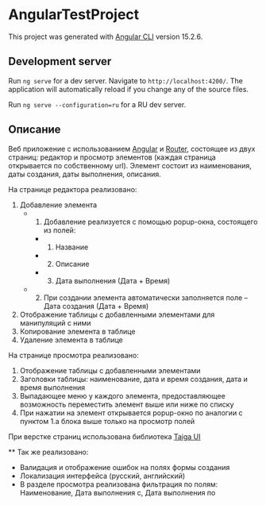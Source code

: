 # AngularTestProject

This project was generated with [Angular CLI](https://github.com/angular/angular-cli) version 15.2.6.

## Development server

Run `ng serve` for a dev server. Navigate to `http://localhost:4200/`. The application will automatically reload if you change any of the source files.

Run `ng serve --configuration=ru` for a RU dev server.

## Описание

Веб приложение c использованием [Angular](https://angular.io/docs) и [Router](https://angular.io/guide/router-reference), состоящее из двух страниц: редактор и просмотр элементов (каждая страница открывается по собственному url). Элемент состоит из наименования, даты создания, даты выполнения, описания.

На странице редактора реализовано:
1. Добавление элемента
   - 1. Добавление реализуется с помощью popup-окна, состоящего из полей:
     - 1. Название
     - 2. Описание
     - 3. Дата выполнения (Дата + Время)
   - 2. При создании элемента автоматически заполняется поле – Дата создания (Дата + Время)
2. Отображение таблицы с добавленными элементами для манипуляций с ними
3. Копирование элемента в таблице
4. Удаление элемента в таблице

На странице просмотра реализовано:
1. Отображение таблицы с добавленными элементами
2. Заголовки таблицы: наименование, дата и время создания, дата и время выполнения
3. Выпадающее меню у каждого элемента, предоставляющее возможность переместить элемент выше или ниже по списку
4. При нажатии на элемент открывается popup-окно по аналогии с пунктом 1.a блока выше только на просмотр полей

При верстке страниц использована библиотека [Taiga UI](https://taiga-ui.dev/)

** Так же реализовано:
* Валидация и отображение ошибок на полях формы создания
* Локализация интерфейса (русский, английский)
* В разделе просмотра реализована фильтрация по полям: Наименование, Дата выполнения с, Дата выполнения по
